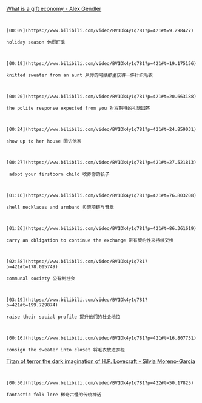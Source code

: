 [What is a gift economy - Alex Gendler](https://www.bilibili.com/video/BV1Dk4y1q781?p=421)


```ad-note


[00:09](https://www.bilibili.com/video/BV1Dk4y1q781?p=421#t=9.298427)

holiday season 休假旺季

```

```ad-note


[00:19](https://www.bilibili.com/video/BV1Dk4y1q781?p=421#t=19.175156)

knitted sweater from an aunt 从你的阿姨那里获得一件针织毛衣

```

```ad-note


[00:20](https://www.bilibili.com/video/BV1Dk4y1q781?p=421#t=20.663188)

the polite response expected from you 对方期待的礼貌回答

```

```ad-note


[00:24](https://www.bilibili.com/video/BV1Dk4y1q781?p=421#t=24.859031)

show up to her house 回访他家

```

```ad-note


[00:27](https://www.bilibili.com/video/BV1Dk4y1q781?p=421#t=27.521813)

 adopt your firstborn child 收养你的长子

```

```ad-note


[01:16](https://www.bilibili.com/video/BV1Dk4y1q781?p=421#t=76.803208)

shell necklaces and armband 贝壳项链与臂章

```

```ad-note


[01:26](https://www.bilibili.com/video/BV1Dk4y1q781?p=421#t=86.361619)

carry an obligation to continue the exchange 带有契约性来持续交换

```

```ad-note


[02:58](https://www.bilibili.com/video/BV1Dk4y1q781?p=421#t=178.015749)

communal society 公有制社会

```
```ad-note


[03:19](https://www.bilibili.com/video/BV1Dk4y1q781?p=421#t=199.729874)

raise their social profile 提升他们的社会地位

```

```ad-note


[00:16](https://www.bilibili.com/video/BV1Dk4y1q781?p=421#t=16.807751)

consign the sweater into closet 将毛衣放进衣柜

```


[Titan of terror the dark imagination of H.P. Lovecraft - Silvia Moreno-García](https://www.bilibili.com/video/BV1Dk4y1q781?p=422)

```ad-note


[00:50](https://www.bilibili.com/video/BV1Dk4y1q781?p=422#t=50.17825)

fantastic folk lore 稀奇古怪的传统神话

```